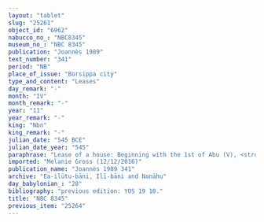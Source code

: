 ```yaml
---
layout: "tablet"
slug: "25261"
object_id: "6962"
nabucco_no_: "NBC8345"
museum_no_: "NBC 8345"
publication: "Joannès 1989"
text_number: "341"
period: "NB"
place_of_issue: "Borsippa city"
type_and_content: "Leases"
day_remark: "-"
month: "IV"
month_remark: "-"
year: "11"
year_remark: "-"
king: "Nbn"
king_remark: "-"
julian_date: "545 BCE"
julian_date_year: "545"
paraphrase: "Lease of a house: Beginning with the 1st of Abu (V), <strong><sup>f</sup></strong><strong>B</strong> will dwell in the house of <strong>A</strong> for the period of one year (<em>ṭuppi</em>) for the rent (<em>idū</em>) of 2 &frac12; shekels of silver to be paid on a monthly basis. <strong><sup>f</sup></strong><strong>B</strong> will take care of the repair (<em>batqu ṣabātu</em>) of the walls (<em>asurr&ucirc;</em>) and the renewing of the roof (<em>ūru &scaron;an&ucirc;</em>). She will charge (<em>man&ucirc;</em>) <strong>A</strong> with the expenses for the repair works and the renovation. 2 witnesses and the scribe.<br /> &nbsp;<br /> <strong>A</strong> = Mu&scaron;ēzib-Bēl/Zēr-Bābili/(Ea-)ilūtu-bāni; <strong><sup>f</sup></strong><strong>B</strong> = <sup>f</sup>Hibtāya/Nādinu//Itinnu; Scribe = Nab&ucirc;-bēl&scaron;unu/Mu&scaron;ēzib-Nabu/Kudurrānu<br /> &nbsp;"
imported: "Melanie Gross (12/12/2016)"
publication_name: "Joannès 1989 341"
archive: "Ea-ilūtu-bāni, Ilī-bāni and Nanāhu"
day_babylonian_: "28"
bibliography: "previous edition: YOS 19 10."
title: "NBC 8345"
previous_item: "25264"
---
```

